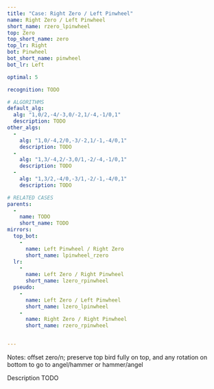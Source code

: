 ```yaml
---
title: "Case: Right Zero / Left Pinwheel"
name: Right Zero / Left Pinwheel
short_name: rzero_lpinwheel
top: Zero
top_short_name: zero
top_lr: Right
bot: Pinwheel
bot_short_name: pinwheel
bot_lr: Left

optimal: 5

recognition: TODO

# ALGORITHMS
default_alg:
  alg: "1,0/2,-4/-3,0/-2,1/-4,-1/0,1"
  description: TODO
other_algs:
  -
    alg: "1,0/-4,2/0,-3/-2,1/-1,-4/0,1"
    description: TODO
  -
    alg: "1,3/-4,2/-3,0/1,-2/-4,-1/0,1"
    description: TODO
  -
    alg: "1,3/2,-4/0,-3/1,-2/-1,-4/0,1"
    description: TODO

# RELATED CASES
parents:
  -
    name: TODO
    short_name: TODO
mirrors:
  top_bot:
    -
      name: Left Pinwheel / Right Zero
      short_name: lpinwheel_rzero
  lr:
    -
      name: Left Zero / Right Pinwheel
      short_name: lzero_rpinwheel
  pseudo:
    -
      name: Left Zero / Left Pinwheel
      short_name: lzero_lpinwheel
    -
      name: Right Zero / Right Pinwheel
      short_name: rzero_rpinwheel


---
```


Notes: offset zero/n; preserve top bird fully on top, and any rotation on bottom to go to angel/hammer or hammer/angel

Description TODO

